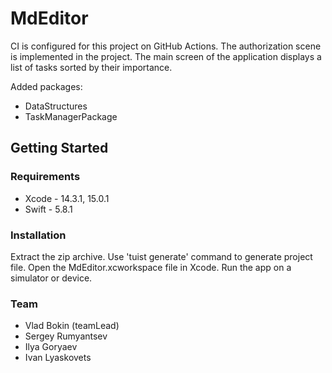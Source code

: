 # MdEditor

CI is configured for this project on GitHub Actions.
The authorization scene is implemented in the project.
The main screen of the application displays a list of tasks sorted by their importance.

Added packages:
- DataStructures
- TaskManagerPackage

## Getting Started

### Requirements
- Xcode - 14.3.1, 15.0.1
- Swift - 5.8.1

### Installation
Extract the zip archive.
Use 'tuist generate' command to generate project file.
Open the MdEditor.xcworkspace file in Xcode.
Run the app on a simulator or device.

### Team

- Vlad Bokin (teamLead)
- Sergey Rumyantsev
- Ilya Goryaev
- Ivan Lyaskovets
